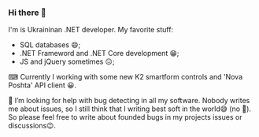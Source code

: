 ### Hi there 👋
I'm is Ukraininan .NET developer. My favorite stuff:
* SQL databases 😄;
* .NET Frameword and .NET Core development 😁;
* JS and jQuery sometimes 😑;

⌨ Currently I working with some new K2 smartform controls and 'Nova Poshta' API client 😀.

🤔 I’m looking for help with bug detecting in all my software. Nobody writes me about issues, so I still think that I writing best soft in the world😅 (no 🤨). So please feel free to write about founded bugs in my projects issues or discussions😉.
<!--
**iAlexeyProkhorov/iAlexeyProkhorov** is a ✨ _special_ ✨ repository because its `README.md` (this file) appears on your GitHub profile.

Here are some ideas to get you started:

- 🔭 I’m currently working on ...
- 🌱 I’m currently learning ...
- 👯 I’m looking to collaborate on ...
- 🤔 I’m looking for help with ...
- 💬 Ask me about ...
- 📫 How to reach me: ...
- 😄 Pronouns: ...
- ⚡ Fun fact: ...
-->
